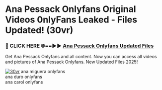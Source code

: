 # Ana Pessack Onlyfans Original Videos 0nlyFans Leaked - Files Updated! (30vr)

<h3>🔴 CLICK HERE 🌐==►► <a href="https://hetstrat.blog/NMqPAm" rel="nofollow">Ana Pessack Onlyfans Updated Files</a></h3>

Get Ana Pessack Onlyfans and all content. Now you can access all videos and pictures of Ana Pessack Onlyfans. New Updated Files 2025!

[![30vr](https://i.imgur.com/K7sEzmb.gif)](https://hetstrat.blog/NMqPAm)
ana miguera onlyfans<br>
ana duro onlyfans<br>
ana carol onlyfans